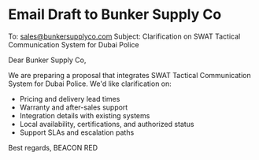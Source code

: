# Email Draft to Bunker Supply Co
To: sales@bunkersupplyco.com
Subject: Clarification on SWAT Tactical Communication System for Dubai Police

Dear Bunker Supply Co,

We are preparing a proposal that integrates SWAT Tactical Communication System for Dubai Police. We'd like clarification on:

- Pricing and delivery lead times
- Warranty and after-sales support
- Integration details with existing systems
- Local availability, certifications, and authorized status
- Support SLAs and escalation paths

Best regards,
BEACON RED
